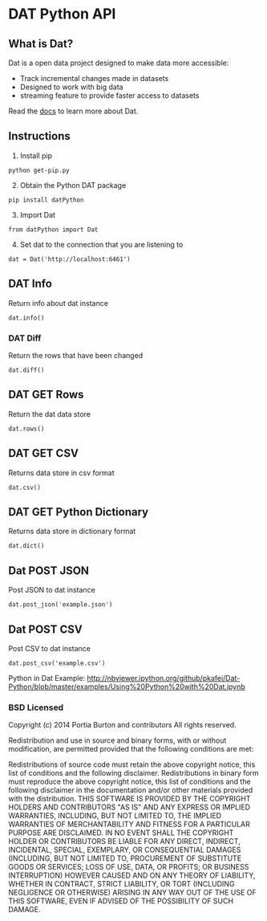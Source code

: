# DAT Python API

## What is Dat?

Dat is a open data project designed to make data more accessible:

* Track incremental changes made in datasets
* Designed to work with big data
* streaming feature to provide faster access to datasets 

Read the [docs](https://github.com/maxogden/dat/blob/master/docs/what-is-dat.md) to learn more about Dat.

## Instructions

1. Install pip 

`python get-pip.py`

2. Obtain the Python DAT package 

`pip install datPython`

3. Import Dat 

`from datPython import Dat` 

4. Set dat to the connection that you are listening to

`dat = Dat('http://localhost:6461')`

## DAT Info
 Return info about dat instance

 `dat.info()`

### DAT Diff
 Return the rows that have been changed
 
 `dat.diff()`

## DAT GET Rows
Return the dat data store

`dat.rows()` 

## DAT GET CSV
Returns data store in csv format

`dat.csv()`

## DAT GET Python Dictionary
Returns data store in dictionary format

`dat.dict()`

## Dat POST JSON
Post JSON to dat instance

`dat.post_json('example.json')`

## Dat POST CSV
Post CSV to dat instance

`dat.post_csv('example.csv')`

Python in Dat Example: http://nbviewer.ipython.org/github/pkafei/Dat-Python/blob/master/examples/Using%20Python%20with%20Dat.ipynb

### BSD Licensed

Copyright (c) 2014 Portia Burton and contributors
All rights reserved.

Redistribution and use in source and binary forms, with or without modification, are permitted provided that the following conditions are met:

Redistributions of source code must retain the above copyright notice, this list of conditions and the following disclaimer.
Redistributions in binary form must reproduce the above copyright notice, this list of conditions and the following disclaimer in the documentation and/or other materials provided with the distribution.
THIS SOFTWARE IS PROVIDED BY THE COPYRIGHT HOLDERS AND CONTRIBUTORS "AS IS" AND ANY EXPRESS OR IMPLIED WARRANTIES, INCLUDING, BUT NOT LIMITED TO, THE IMPLIED WARRANTIES OF MERCHANTABILITY AND FITNESS FOR A PARTICULAR PURPOSE ARE DISCLAIMED. IN NO EVENT SHALL THE COPYRIGHT HOLDER OR CONTRIBUTORS BE LIABLE FOR ANY DIRECT, INDIRECT, INCIDENTAL, SPECIAL, EXEMPLARY, OR CONSEQUENTIAL DAMAGES (INCLUDING, BUT NOT LIMITED TO, PROCUREMENT OF SUBSTITUTE GOODS OR SERVICES; LOSS OF USE, DATA, OR PROFITS; OR BUSINESS INTERRUPTION) HOWEVER CAUSED AND ON ANY THEORY OF LIABILITY, WHETHER IN CONTRACT, STRICT LIABILITY, OR TORT (INCLUDING NEGLIGENCE OR OTHERWISE) ARISING IN ANY WAY OUT OF THE USE OF THIS SOFTWARE, EVEN IF ADVISED OF THE POSSIBILITY OF SUCH DAMAGE.